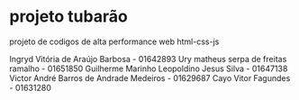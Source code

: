 # projeto tubarão
 projeto de codigos de alta performance web html-css-js

 Ingryd Vitória de Araújo Barbosa - 01642893
 Ury matheus serpa de freitas ramalho - 01651850
 Guilherme Marinho Leopoldino Jesus Silva - 01647138 
 Victor André Barros de Andrade Medeiros - 01629687 
 Cayo Vitor Fagundes - 01631280
